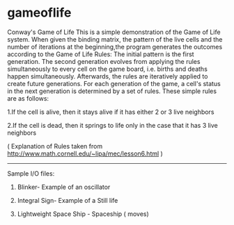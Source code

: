 # gameoflife
Conway's Game of Life
This is a simple demonstration of the Game of Life system.
When given the binding matrix, the pattern of the live cells and the number of iterations at the beginning,the program generates the outcomes according to the Game of Life Rules:
The initial pattern is the first generation. The second generation evolves from applying the rules simultaneously to every cell on the game board, i.e. births and deaths happen simultaneously. Afterwards, the rules are iteratively applied to create future generations. For each generation of the game, a cell's status in the next generation is determined by a set of rules. These simple rules are as follows:

1.If the cell is alive, then it stays alive if it has either 2 or 3 live neighbors

2.If the cell is dead, then it springs to life only in the case that it has 3 live neighbors


( Explanation of Rules taken from http://www.math.cornell.edu/~lipa/mec/lesson6.html )

-----------------------------------------------------------------------------

Sample I/O files:

1. Blinker- Example of an oscillator

2. Integral Sign- Example of a Still life

3. Lightweight Space Ship - Spaceship ( moves)
